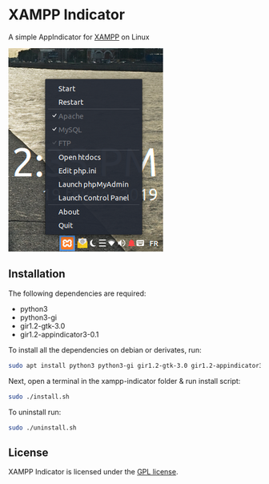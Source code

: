 XAMPP Indicator
===============

A simple AppIndicator for [XAMPP](https://www.apachefriends.org/index.html) on Linux

![screenshot](screenshot.png)

## Installation

The following dependencies are required:
- python3
- python3-gi
- gir1.2-gtk-3.0
- gir1.2-appindicator3-0.1

To install all the dependencies on debian or derivates, run:
```bash
sudo apt install python3 python3-gi gir1.2-gtk-3.0 gir1.2-appindicator3-0.1
```

Next, open a terminal in the xampp-indicator folder & run install script:
```bash
sudo ./install.sh
```

To uninstall run:
```bash
sudo ./uninstall.sh
```

## License

XAMPP Indicator is licensed under the [GPL license](LICENSE).

